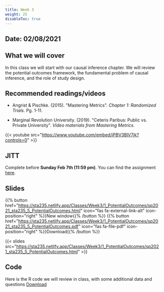 ```yaml
---
title: Week 3
weight: 25
disableToc: true
---
```


## Date: 02/08/2021

## What we will cover

In this class we will start with our causal inference chapter. We will review the potential outcomes framework, the fundamental problem of causal inference, and the role of study design.

## Recommended readings/videos

- Angrist & Pischke. (2015). "Mastering Metrics". *Chapter 1: Randomized Trials*. Pg. 1-11. 

- Marginal Revolution University. (2019). "Ceteris Paribus: Public vs. Private University". *Video materials from Mastering Metrics*.

{{< youtube src="https://www.youtube.com/embed/iPBV3BlV7jk?controls=0" >}}

## JITT

Complete before **Sunday Feb 7th (11:59 pm)**. You can find the assignment [here](https://forms.gle/TMdFqFJ7pfoFwigP7).

## Slides

{{% button href="https://sta235.netlify.app/Classes/Week3/1_PotentialOutcomes/sp2021_sta235_5_PotentialOutcomes.html" icon="fas fa-external-link-alt" icon-position="right" %}}New window{{% /button %}} {{% button href="https://sta235.netlify.app/Classes/Week3/1_PotentialOutcomes/sp2021_sta235_5_PotentialOutcomes.pdf" icon="fas fa-file-pdf" icon-position="right" %}}Download{{% /button %}} 

{{< slides src="https://sta235.netlify.app/Classes/Week3/1_PotentialOutcomes/sp2021_sta235_5_PotentialOutcomes.html" >}}

## Code

Here is the R code we will review in class, with some additional data and questions <a onclick="ga('send', 'event', 'External-Link','click','code3','0','Link');" href="https://raw.githubusercontent.com/maibennett/sta235/main/exampleSite/content/Classes/Week3/code/sp2021_sta235_5_PO.R" target="_blank" class="btn btn-default">Download<i class="fas fa-code"></i></a>
